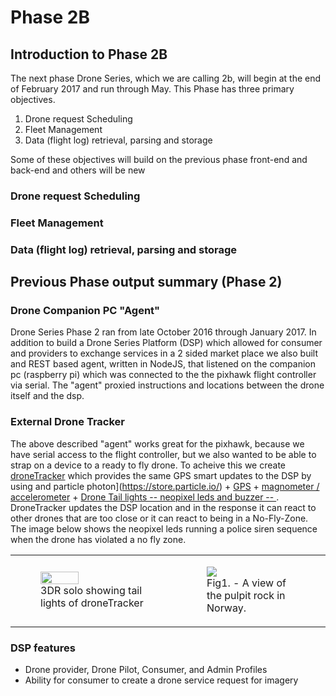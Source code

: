 # Phase 2B

## Introduction to Phase 2B
The next phase Drone Series, which we are calling 2b,  will begin at the end of February 2017 and run through May.   This Phase has three primary objectives.

 1. Drone request Scheduling
 2. Fleet Management
 3. Data (flight log) retrieval, parsing and storage

 Some of these objectives will build on the previous phase front-end and back-end and others will be new

### Drone request Scheduling
### Fleet Management
### Data (flight log) retrieval, parsing and storage

## Previous Phase output summary (Phase 2)

### Drone Companion PC "Agent"
Drone Series Phase 2 ran from late October 2016 through January 2017.  In addition to build a Drone Series Platform  (DSP) which allowed for consumer and providers to exchange services in a 2 sided market place we also built and REST based agent, written in NodeJS, that listened on the companion pc (raspberry pi) which was connected to the the pixhawk flight controller via serial.   The "agent" proxied instructions and locations between the drone itself and the dsp.

### External Drone Tracker
The above described "agent" works great for the pixhawk,  because we have serial access to the flight controller, but we also wanted to be able to strap on a device to a ready to fly drone. To acheive this we create [droneTracker](https://github.com/kbowerma/droneTracker) which provides the same GPS smart updates to the DSP by using and particle photon](https://store.particle.io/) + [GPS](https://www.adafruit.com/product/746) + [magnometer / accelerometer](https://www.adafruit.com/products/1120)  + [Drone Tail lights -- neopixel leds and buzzer --  ](https://www.amazon.com/gp/product/B019UVHWMS).  DroneTracker updates the DSP location and in the response it can react to other drones that are too close or it can react to being in a No-Fly-Zone.  The image below shows the neopixel leds running a police siren sequence when the drone has violated a no fly zone.

<table border="0">
  <tr><td>
      <figure>
      <img width=60%  src="https://cloud.githubusercontent.com/assets/1180747/23071626/9ef6242e-f4f4-11e6-9bb4-9b453de7befc.png">
      <figcaption>3DR solo showing tail lights of droneTracker</figcaption>
      </figure>
    </td>
    <td>
      <figure>
      <img src="https://cloud.githubusercontent.com/assets/1180747/23071476/0f63c5be-f4f4-11e6-9b2b-ad20caca488d.gif" />
      <figcaption>Fig1. - A view of the pulpit rock in Norway.</figcaption>
      </figure>
  </td> </tr>
</table>

### DSP features
 * Drone provider, Drone Pilot, Consumer, and Admin Profiles
 * Ability for consumer to create a drone service request for imagery
